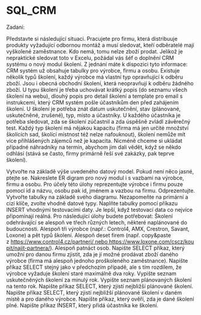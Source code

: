# SQL_CRM

Zadaní:

Představte si následující situaci. Pracujete pro firmu, která distribuuje produkty vyžadující odbornou montáž a musí sledovat, kteří odběratelé mají vyškolené zaměstnance. Kdo nemá, tomu nelze zboží prodat. Jelikož je nepraktické sledovat toto v Excelu, požádal vás šéf o doplnění CRM systému o nový modul školení.
Z jednání máte k dispozici tyto informace:
CRM systém už obsahuje tabulky pro výrobce, firmu a osobu.
Existuje několik typů školení, každý výrobce má vlastní typ opravňující k odběru zboží.
Jsou i obecná obchodní školení, která neopravňují k odběru žádného zboží.
U typu školení je třeba uchovávat krátký popis (do seznamu všech školení na webu), dlouhý popis pro detail školení a template pro email s instrukcemi, který CRM systém pošle účastníkům den před zahájením školení.
U školení je potřeba znát datum uskutečnění, stav (plánované, uskutečněné, zrušené), typ, místo a účastníky. U každého účastníka je potřeba sledovat, zda se školení zúčastnil a zda úspěšně zvládl závěrečný test.
Každý typ školení má nějakou kapacitu (firma má jen určité množství školících sad, školící místnost též nelze nafouknout), školení nemůže mít více přihlášených zájemců než je kapacita. Nicméně chceme si ukládat případné náhradníky na termín, abychom jim dali vědět, když se někdo odhlásí (stává se často, firmy primárně řeší své zakázky, pak teprve školení).

Vytvořte na základě výše uvedeného datový model. Pokud není něco jasné, ptejte se.
Nakreslete ER digram pro nový modul i s vazbami na výrobce, firmu a osobu.
Pro účely této úlohy reprezentujte výrobce i firmu pouze pomocí id a názvu, osobu pak id, jménem a vazbou na firmu.
Odprezentujte.
Vytvořte tabulky na základě svého diagramu. Nezapomeňte na primární a cizí klíče, zvolte vhodně datové typy.
Naplňte tabulky pomocí příkazu INSERT vhodnými testovacími daty. Je lepší, když testovací data co nejvíce připomínají reálná. Pro následující úlohy budete potřebovat:
Školení odehrávající se alespoň ve třech různých letech, některé naplánované do budoucnosti.
Alespoň tři výrobce (např.: Control4, AMX, Crestron, Savant, Loxone) a pět typů školení.
Alespoň deset firem (např. copy&paste z https://www.control4.cz/partneri/ nebo https://www.loxone.com/cscz/koupit/najit-partnera/).
Alespoň patnáct osob.
Napište SELECT příkaz, který umožní pro danou firmu zjistit, zda je jí možné prodávat zboží daného výrobce (firma má alespoň jednoho proškoleného zaměstnance).
Napište příkaz SELECT stejný jako v předchozím případě, ale s tím rozdílem, že výrobce vyžaduje školení staré maximálně dva roky.
Vypište seznam uskutečněných školení za minulý rok.
Vypište seznam plánovaných školení na tento rok.
Napište příkaz SELECT, který zjistí nejbližší plánované školení.
Napište příkaz SELECT, který zjistí nejbližší plánované školení v daném místě a pro daného výrobce.
Napište příkaz, který ověří, zda je dané školení plné.
Napište příkaz INSERT, který přidá účastníka ke školení.
